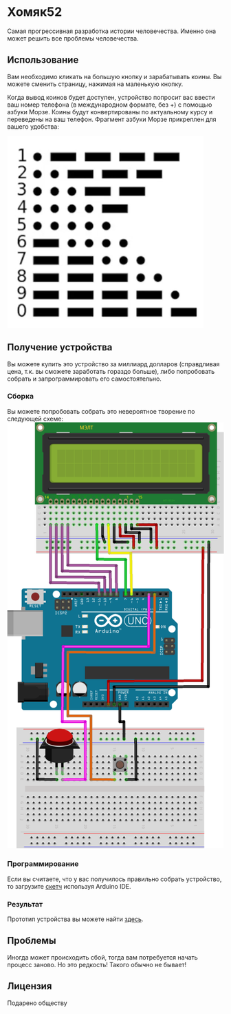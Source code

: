 # Хомяк52

Самая прогрессивная разработка истории человечества. Именно она может решить все проблемы человечества.

## Использование

Вам необходимо кликать на большую кнопку и зарабатывать коины. Вы можете сменить страницу, нажимая на маленькую кнопку. 

Когда вывод коинов будет доступен, устройство попросит вас ввести ваш номер телефона (в международном формате, без +) с помощью азбуки Морзе. Коины будут конвертированы по актуальному курсу и переведены на ваш телефон. Фрагмент азбуки Морзе прикреплен для вашего удобства:

![morse](https://raw.githubusercontent.com/grey-cat-1908/hamster52/master/morse.png)

## Получение устройства

Вы можете купить это устройство за миллиард долларов (справдливая цена, т.к. вы сможете заработать гораздо больше), либо попробовать собрать и запрограммировать его самостоятельно.

### Сборка

Вы можете попробовать собрать это невероятное творение по следующей схеме:
![scheme](https://raw.githubusercontent.com/grey-cat-1908/hamster52/master/scheme.png)

### Программирование

Если вы считаете, что у вас получилось правильно собрать устройство, то загрузите [скетч](https://github.com/grey-cat-1908/hamster52/blob/master/hamster52.ino) используя Arduino IDE. 

### Результат

Прототип устройства вы можете найти [здесь](https://t.me/marakarka/1185).

## Проблемы

Иногда может происходить сбой, тогда вам потребуется начать процесс заново. Но это редкость! Такого обычно не бывает!

## Лицензия

Подарено обществу